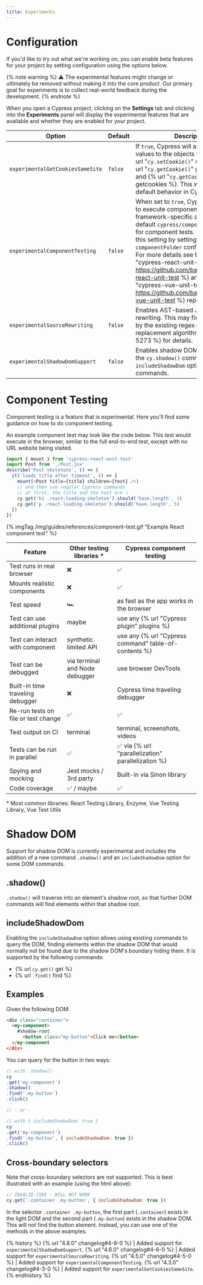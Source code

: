 ```yaml
---
title: Experiments
---
```


# Configuration

If you'd like to try out what we're working on, you can enable beta features for your project by setting configuration using the options below.

{% note warning %}
⚠️ The experimental features might change or ultimately be removed without making it into the core product. Our primary goal for experiments is to collect real-world feedback during the development.
{% endnote %}

When you open a Cypress project, clicking on the **Settings** tab and clicking into the **Experiments** panel will display the experimental features that are available and whether they are enabled for your project.

Option | Default | Description
----- | ---- | ----
`experimentalGetCookiesSameSite` | `false` | If `true`, Cypress will add `sameSite` values to the objects yielded from {% url "`cy.setCookie()`" setcookie %}, {% url "`cy.getCookie()`" getcookie %}, and {% url "`cy.getCookies()`" getcookies %}. This will become the default behavior in Cypress 5.0.
`experimentalComponentTesting` | `false` | When set to `true`, Cypress allows you to execute component tests using framework-specific adaptors. By default  `cypress/component` is the path for component tests. You can change this setting by setting the `componentFolder` configuration option. For more details see the {% url "cypress-react-unit-test" https://github.com/bahmutov/cypress-react-unit-test %} and {% url "cypress-vue-unit-test" https://github.com/bahmutov/cypress-vue-unit-test %} repos.
`experimentalSourceRewriting` | `false` | Enables AST-based JS/HTML rewriting. This may fix issues caused by the existing regex-based JS/HTML replacement algorithm. See {% issue 5273 %} for details.
`experimentalShadowDomSupport` | `false` | Enables shadow DOM support. Adds the `cy.shadow()` command and the `includeShadowDom` option to some DOM commands.

# Component Testing

Component testing is a feature that is experimental. Here you'll find some guidance on how to do component testing.

An example component test may look like the code below. This test would execute in the browser, similar to the full end-to-end test, except with no URL website being visited.

```js
import { mount } from 'cypress-react-unit-test'
import Post from './Post.jsx'
describe('Post skeletons', () => {
  it('loads title after timeout', () => {
    mount(<Post title={title} children={text} />)
    // and then use regular Cypress commands
    // at first, the title and the text are 💀
    cy.get('h1 .react-loading-skeleton').should('have.length', 1)
    cy.get('p .react-loading-skeleton').should('have.length', 5)
  })
})
```

{% imgTag /img/guides/references/component-test.gif "Example React component test" %}

Feature | Other testing libraries * | Cypress component testing
--- | --- | ---
Test runs in real browser | ❌ | ✅
Mounts realistic components | ❌ | ✅
Test speed | 🏎 | as fast as the app works in the browser
Test can use additional plugins | maybe | use any {% url "Cypress plugin" plugins %}
Test can interact with component | synthetic limited API | use any {% url "Cypress command" table-of-contents %}
Test can be debugged | via terminal and Node debugger | use browser DevTools
Built-in time traveling debugger | ❌ | Cypress time traveling debugger
Re-run tests on file or test change | ✅ | ✅
Test output on CI | terminal | terminal, screenshots, videos
Tests can be run in parallel | ✅ | ✅ via {% url "parallelization" parallelization %}
Spying and mocking | Jest mocks / 3rd party | Built-in via Sinon library
Code coverage | ✅ / maybe | ✅

\* Most common libraries: React Testing Library, Enzyme, Vue Testing Library, Vue Test Utils

# Shadow DOM

Support for shadow DOM is currently experimental and includes the addition of a new command `.shadow()` and an `includeShadowDom` option for some DOM commands.

## .shadow()

`.shadow()` will traverse into an element's shadow root, so that further DOM commands will find elements within that shadow root.

## includeShadowDom

Enabling the `includeShadowDom` option allows using existing commands to query the DOM, finding elements within the shadow DOM that would normally not be found due to the shadow DOM's boundary hiding them. It is supported by the following commands:

- {% url `cy.get()` get %}
- {% url `.find()` find %}

## Examples

Given the following DOM:

```html
<div class="container">
  <my-component>
    #shadow-root
      <button class="my-button">Click me</button>
  </my-component
</div>
```

You can query for the button in two ways:

```javascript
// with .shadow()
cy
.get('my-component')
.shadow()
.find('.my-button')
.click()

// - or -

// with { includeShadowDom: true }
cy
.get('my-component')
.find('.my-button', { includeShadowDom: true })
.click()
```

## Cross-boundary selectors

Note that cross-boundary selectors are not supported. This is best illustrated with an example (using the html above):

```javascript
// INVALID CODE - WILL NOT WORK
cy.get('.container .my-button', { includeShadowDom: true })
```

In the selector `.container .my-button`, the first part (`.container`) exists in the light DOM and the second part (`.my-button`) exists in the shadow DOM. This will not find the button element. Instead, you can use one of the methods in the above examples.

{% history %}
{% url "4.8.0" changelog#4-8-0 %} | Added support for `experimentalShadowDomSupport`.
{% url "4.6.0" changelog#4-6-0 %} | Added support for `experimentalSourceRewriting`.
{% url "4.5.0" changelog#4-5-0 %} | Added support for `experimentalComponentTesting`.
{% url "4.3.0" changelog#4-3-0 %} | Added support for `experimentalGetCookiesSameSite`.
{% endhistory %}
